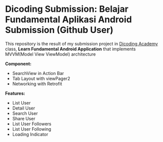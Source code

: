 # Dicoding Submission: Belajar Fundamental Aplikasi Android Submission (Github User)

This repository is the result of my submission project in [Dicoding Academy](https://www.dicoding.com) class, **Learn Fundamental Android Application** that implements MVVM(Model View ViewModel) architecture

**Component:**
- SearchView in Action Bar
- Tab Layout with viewPager2
- Networking with Retrofit

**Features:**
- List User
- Detail User
- Search User
- Share User
- List User Followers
- List User Following
- Loading Indicator
